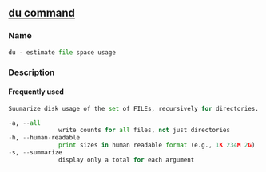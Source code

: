 ## [du command](https://linuxcommand.org/lc3_man_pages/du1.html)

### Name

```python
du - estimate file space usage
```

### Description

#### Frequently used

```python
Suumarize disk usage of the set of FILEs, recursively for directories.

-a, --all
              write counts for all files, not just directories
-h, --human-readable
              print sizes in human readable format (e.g., 1K 234M 2G)
-s, --summarize
              display only a total for each argument
```
